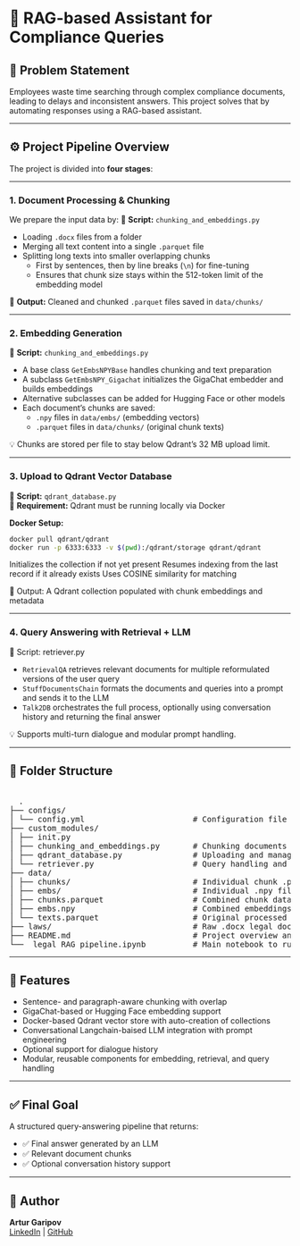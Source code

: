 # 🧠 RAG-based Assistant for Compliance Queries

## 📝 Problem Statement

Employees waste time searching through complex compliance documents, leading to delays and inconsistent answers. This project solves that by automating responses using a RAG-based assistant.

---

## ⚙️ Project Pipeline Overview

The project is divided into **four stages**:

---

### 1. Document Processing & Chunking

We prepare the input data by:
📄 **Script:** `chunking_and_embeddings.py`
- Loading `.docx` files from a folder
- Merging all text content into a single `.parquet` file
- Splitting long texts into smaller overlapping chunks  
  - First by sentences, then by line breaks (`\n`) for fine-tuning  
  - Ensures that chunk size stays within the 512-token limit of the embedding model

📁 **Output:** Cleaned and chunked `.parquet` files saved in `data/chunks/`

---

### 2. Embedding Generation

📄 **Script:** `chunking_and_embeddings.py`
- A base class `GetEmbsNPYBase` handles chunking and text preparation
- A subclass `GetEmbsNPY_Gigachat` initializes the GigaChat embedder and builds embeddings
- Alternative subclasses can be added for Hugging Face or other models
- Each document’s chunks are saved:
  - `.npy` files in `data/embs/` (embedding vectors)
  - `.parquet` files in `data/chunks/` (original chunk texts)

💡 Chunks are stored per file to stay below Qdrant’s 32 MB upload limit.

---

### 3. Upload to Qdrant Vector Database

📄 **Script:** `qdrant_database.py`  
🐳 **Requirement:** Qdrant must be running locally via Docker

**Docker Setup:**
```bash
docker pull qdrant/qdrant
docker run -p 6333:6333 -v $(pwd):/qdrant/storage qdrant/qdrant
```
Initializes the collection if not yet present
Resumes indexing from the last record if it already exists
Uses COSINE similarity for matching

📁 Output: A Qdrant collection populated with chunk embeddings and metadata

---

### 4. Query Answering with Retrieval + LLM
📄 Script: retriever.py
- `RetrievalQA` retrieves relevant documents for multiple reformulated versions of the user query
- `StuffDocumentsChain` formats the documents and queries into a prompt and sends it to the LLM
- `Talk2DB` orchestrates the full process, optionally using conversation history and returning the final answer

💡 Supports multi-turn dialogue and modular prompt handling.

---

## 📁 Folder Structure
<pre> 
  .
├── configs/ 
│ └── config.yml                       # Configuration file for model and database parameters 
├── custom_modules/ 
│ ├── init.py 
│ ├── chunking_and_embeddings.py       # Chunking documents and generating embeddings 
│ ├── qdrant_database.py               # Uploading and managing vectors in Qdrant 
│ └── retriever.py                     # Query handling and langchain LLM prompt engineering 
├── data/ 
│ ├── chunks/                          # Individual chunk .parquet files 
│ ├── embs/                            # Individual .npy files with embeddings 
│ ├── chunks.parquet                   # Combined chunk data 
│ ├── embs.npy                         # Combined embeddings 
│ └── texts.parquet                    # Original processed text data 
├── laws/                              # Raw .docx legal documents 
├── README.md                          # Project overview and documentation 
└──  legal_RAG_pipeline.ipynb          # Main notebook to run the end-to-end pipeline
</pre>
  
---

## 🚀 Features

- Sentence- and paragraph-aware chunking with overlap  
- GigaChat-based or Hugging Face embedding support  
- Docker-based Qdrant vector store with auto-creation of collections  
- Conversational Langchain-baised LLM integration with prompt engineering  
- Optional support for dialogue history  
- Modular, reusable components for embedding, retrieval, and query handling  

---

## ✅ Final Goal

A structured query-answering pipeline that returns:

- ✅ Final answer generated by an LLM  
- ✅ Relevant document chunks  
- ✅ Optional conversation history support  

---

## 📝 Author

**Artur Garipov**  
[LinkedIn](https://www.linkedin.com/in/artur-garipov-36037a319) | [GitHub](https://github.com/Artur-Gar)
